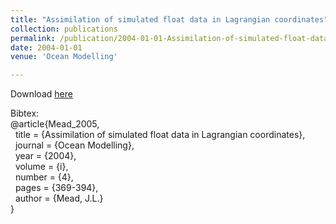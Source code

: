 ```yaml
---
title: "Assimilation of simulated float data in Lagrangian coordinates"
collection: publications
permalink: /publication/2004-01-01-Assimilation-of-simulated-float-data-in-Lagrangian-coordinates
date: 2004-01-01
venue: 'Ocean Modelling'

---
```

Download [here](https://jodimead.github.io/files/papers/float.pdf)

Bibtex:<br>
@article{Mead_2005,<br>
&nbsp; title = {Assimilation of simulated float data in Lagrangian coordinates},<br>
&nbsp; journal = {Ocean Modelling},<br>
&nbsp; year = {2004},<br>
&nbsp;  volume = {i},<br>
&nbsp; number = {4},<br>
&nbsp; pages = {369-394},<br>
&nbsp; author = {Mead, J.L.}<br>}


